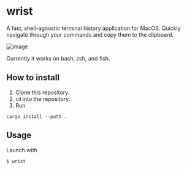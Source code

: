 # wrist
A fast, shell-agnostic terminal history application for MacOS. Quickly navigate through your commands and copy them to the clipboard.

![image](https://github.com/user-attachments/assets/887ed066-e5b0-4f76-a167-3b6b9da35e36)

Currently it works on bash, zsh, and fish.

## How to install
1. Clone this repository.
2. `cd` into the repository.
3. Run
```
cargo install --path .
```

## Usage
Launch with
```
$ wrist
```